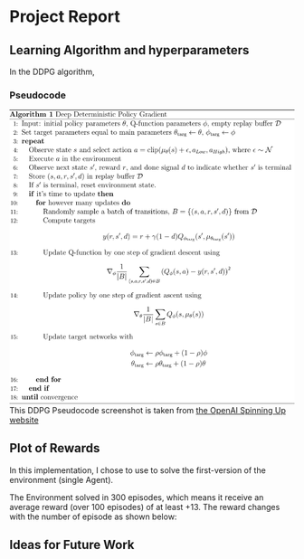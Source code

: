 # Project Report

## Learning Algorithm and hyperparameters
In the DDPG algorithm, 


### Pseudocode
![DDPG Pseudocode](assets/DDPG%20Pseudocode.svg)
This DDPG Pseudocode screenshot is taken from [the OpenAI Spinning Up website](https://spinningup.openai.com/en/latest/algorithms/ddpg.html)

## Plot of Rewards
In this implementation, I chose to use to solve the first-version of the environment (single Agent).

The Environment solved in 300 episodes, which means it receive an average reward (over 100 episodes) of at least +13.
The reward changes with the number of episode as shown below:

## Ideas for Future Work
